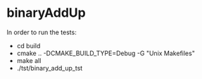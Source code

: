 # binaryAddUp

In order to run the tests:
- cd build
- cmake .. -DCMAKE_BUILD_TYPE=Debug -G "Unix Makefiles"
- make all
- ./tst/binary_add_up_tst
